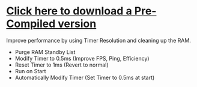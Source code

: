 [Click here to download a Pre-Compiled version](https://github.com/devfluxo/performanceenhancer)
======
Improve performance by using Timer Resolution and cleaning up the RAM.




 - Purge RAM Standby List
 - Modify Timer to 0.5ms (Improve FPS, Ping, Efficiency)
 - Reset Timer to 1ms (Revert to normal)
 - Run on Start
 - Automatically Modify Timer (Set Timer to 0.5ms at start)
